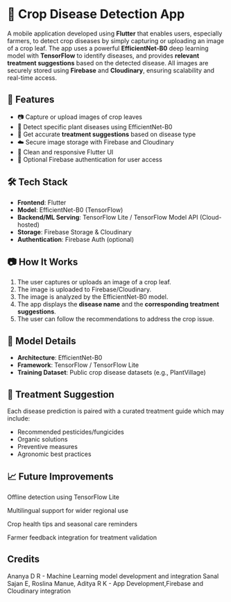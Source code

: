 # 🌾 Crop Disease Detection App

A mobile application developed using **Flutter** that enables users, especially farmers, to detect crop diseases by simply capturing or uploading an image of a crop leaf. The app uses a powerful **EfficientNet-B0** deep learning model with **TensorFlow** to identify diseases, and provides **relevant treatment suggestions** based on the detected disease. All images are securely stored using **Firebase** and **Cloudinary**, ensuring scalability and real-time access.

## 🚀 Features

- 📷 Capture or upload images of crop leaves
- 🤖 Detect specific plant diseases using EfficientNet-B0
- 💊 Get accurate **treatment suggestions** based on disease type
- ☁️ Secure image storage with Firebase and Cloudinary
- 📱 Clean and responsive Flutter UI
- 🔐 Optional Firebase authentication for user access

## 🛠️ Tech Stack

- **Frontend**: Flutter
- **Model**: EfficientNet-B0 (TensorFlow)
- **Backend/ML Serving**: TensorFlow Lite / TensorFlow Model API (Cloud-hosted)
- **Storage**: Firebase Storage & Cloudinary
- **Authentication**: Firebase Auth (optional)

## 📷 How It Works

1. The user captures or uploads an image of a crop leaf.
2. The image is uploaded to Firebase/Cloudinary.
3. The image is analyzed by the EfficientNet-B0 model.
4. The app displays the **disease name** and the **corresponding treatment suggestions**.
5. The user can follow the recommendations to address the crop issue.

## 🧠 Model Details

- **Architecture**: EfficientNet-B0
- **Framework**: TensorFlow / TensorFlow Lite
- **Training Dataset**: Public crop disease datasets (e.g., PlantVillage)

## 💊 Treatment Suggestion

Each disease prediction is paired with a curated treatment guide which may include:
- Recommended pesticides/fungicides
- Organic solutions
- Preventive measures
- Agronomic best practices

## 📈 Future Improvements
Offline detection using TensorFlow Lite

Multilingual support for wider regional use

Crop health tips and seasonal care reminders

Farmer feedback integration for treatment validation

## Credits
Ananya D R - Machine Learning model development and integration
Sanal Sajan E, Roslina Manue, Aditya R K - App Development,Firebase and Cloudinary integration
